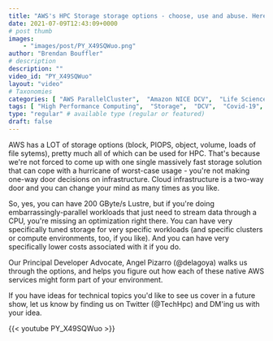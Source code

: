 ```yaml
---
title: "AWS's HPC Storage storage options - choose, use and abuse. Here's how."
date: 2021-07-09T12:43:09+0000
# post thumb
images:
    - "images/post/PY_X49SQWuo.png"
author: "Brendan Bouffler"
# description
description: ""
video_id: "PY_X49SQWuo"
layout: "video"
# Taxonomies
categories: [ "AWS ParallelCluster",  "Amazon NICE DCV",  "Life Sciences", ]
tags: [ "High Performance Computing",  "Storage",  "DCV",  "Covid-19",  "HPC",  "Lustre",  "vizualization",  "EC2",  "Schedulers",  "ParallelCluster",  "GPUs",  "virtualization",  "CPUs",  "techshorts", ]
type: "regular" # available type (regular or featured)
draft: false
---
```


AWS has a LOT of storage options (block, PIOPS, object, volume, loads of file sytems), pretty much all of which can be used for HPC. That's because we're not forced to come up with one single massively fast storage solution that can cope with a hurricane of worst-case usage - you're not making one-way door decisions on infrastructure. Cloud infrastructure is a two-way door and you can change your mind as many times as you like.

So, yes, you can have 200 GByte/s Lustre, but if you're doing embarrassingly-parallel workloads that just need to stream data through a CPU, you're missing an optimization right there. You can have very specifically tuned storage for very specific workloads (and specific clusters or compute environments, too, if you like). And you can have very specifically lower costs associated with it if you do.

Our Principal Developer Advocate, Angel Pizarro (@delagoya) walks us through the options, and helps you figure out how each of these native AWS services might form part of your environment.

If you have ideas for technical topics you'd like to see us cover in a future show, let us know by finding us on Twitter (@TechHpc) and DM'ing us with your idea.

{{< youtube PY_X49SQWuo >}}
